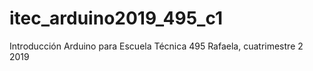# itec_arduino2019_495_c1
Introducción Arduino para Escuela Técnica 495 Rafaela, cuatrimestre 2 2019
